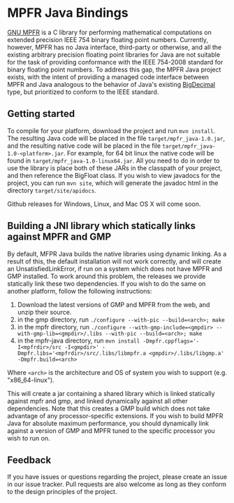# MPFR Java Bindings

[GNU MPFR](http://www.mpfr.org/) is a C library for performing mathematical computations on extended precision IEEE 754 binary floating point numbers. Currently, however, MPFR has no Java interface, third-party or otherwise, and all the existing arbitrary precision floating point libraries for Java are not suitable for the task of providing conformance with the IEEE 754-2008 standard for binary floating point numbers. To address this gap, the MPFR Java project exists, with the intent of providing a managed code interface between MPFR and Java analogous to the behavior of Java's existing [BigDecimal](http://docs.oracle.com/javase/7/docs/api/java/math/BigDecimal.html) type, but prioritized to conform to the IEEE standard.

## Getting started

To compile for your platform, download the project and run `mvn install`. The resulting Java code will be placed in the file `target/mpfr_java-1.0.jar`, and the resulting native code will be placed in the file `target/mpfr_java-1.0-<platform>.jar`. For example, for 64 bit linux the native code will be found in `target/mpfr_java-1.0-linux64.jar`. All you need to do in order to use the library is place both of these JARs in the classpath of your project, and then reference the BigFloat class. If you wish to view javadocs for the project, you can run `mvn site`, which will generate the javadoc html in the directory `target/site/apidocs`.

Github releases for Windows, Linux, and Mac OS X will come soon.

## Building a JNI library which statically links against MPFR and GMP

By default, MFPR Java builds the native libraries using dynamic linking. As a result of this, the default installation will not work correctly, and will create an UnsatisfiedLinkError, if run on a system which does not have MPFR and GMP installed. To work around this problem, the releases we provide statically link these two dependencies. If you wish to do the same on another platform, follow the following instructions:

1. Download the latest versions of GMP and MPFR from the web, and unzip their source.
2. in the gmp directory, run `./configure --with-pic --build=<arch>; make`
3. in the mpfr directory, run `./configure --with-gmp-include=<gmpdir> --with-gmp-lib=<gmpdir>/.libs --with-pic --build=<arch>; make`
4. in the mpfr-java directory, run `mvn install -Dmpfr.cppflags='-I<mpfrdir>/src -I<gmpdir>' -Dmpfr.libs='<mpfrdir>/src/.libs/libmpfr.a <gmpdir>/.libs/libgmp.a' -Dmpfr.build=<arch>`

Where `<arch>` is the architecture and OS of system you wish to support (e.g. "x86\_64-linux").

This will create a jar containing a shared library which is linked statically against mpfr and gmp, and linked dynamically against all other dependencies. Note that this creates a GMP build which does not take advantage of any processor-specific extensions. If you wish to build MPFR Java for absolute maximum performance, you should dynamically link against a version of GMP and MPFR tuned to the specific processor you wish to run on.

## Feedback

If you have issues or questions regarding the project, please create an issue in our issue tracker. Pull requests are also welcome as long as they conform to the design principles of the project.
